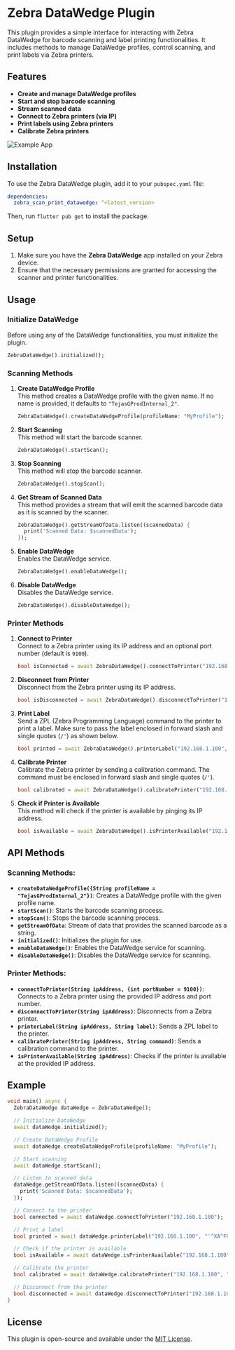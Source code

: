 # Zebra DataWedge Plugin

This plugin provides a simple interface for interacting with Zebra DataWedge for barcode scanning and label printing functionalities. It includes methods to manage DataWedge profiles, control scanning, and print labels via Zebra printers.

## Features
- **Create and manage DataWedge profiles**
- **Start and stop barcode scanning**
- **Stream scanned data**
- **Connect to Zebra printers (via IP)**
- **Print labels using Zebra printers**
- **Calibrate Zebra printers**

![Example App](https://raw.githubusercontent.com/TejasG-007/assets/refs/heads/main/zebra.png.png)

## Installation

To use the Zebra DataWedge plugin, add it to your `pubspec.yaml` file:

```yaml
dependencies:
  zebra_scan_print_datawedge: ^<latest_version>
```

Then, run `flutter pub get` to install the package.

## Setup

1. Make sure you have the **Zebra DataWedge** app installed on your Zebra device.
2. Ensure that the necessary permissions are granted for accessing the scanner and printer functionalities.

## Usage

### Initialize DataWedge

Before using any of the DataWedge functionalities, you must initialize the plugin.

```dart
ZebraDataWedge().initialized();
```

### Scanning Methods

1. **Create DataWedge Profile**  
   This method creates a DataWedge profile with the given name. If no name is provided, it defaults to `"TejasGProdInternal_2"`.

   ```dart
   ZebraDataWedge().createDataWedgeProfile(profileName: "MyProfile");
   ```

2. **Start Scanning**  
   This method will start the barcode scanner.

   ```dart
   ZebraDataWedge().startScan();
   ```

3. **Stop Scanning**  
   This method will stop the barcode scanner.

   ```dart
   ZebraDataWedge().stopScan();
   ```

4. **Get Stream of Scanned Data**  
   This method provides a stream that will emit the scanned barcode data as it is scanned by the scanner.

   ```dart
   ZebraDataWedge().getStreamOfData.listen((scannedData) {
     print('Scanned Data: $scannedData');
   });
   ```

5. **Enable DataWedge**  
   Enables the DataWedge service.

   ```dart
   ZebraDataWedge().enableDataWedge();
   ```

6. **Disable DataWedge**  
   Disables the DataWedge service.

   ```dart
   ZebraDataWedge().disableDataWedge();
   ```

### Printer Methods

1. **Connect to Printer**  
   Connect to a Zebra printer using its IP address and an optional port number (default is `9100`).

   ```dart
   bool isConnected = await ZebraDataWedge().connectToPrinter("192.168.1.100");
   ```

2. **Disconnect from Printer**  
   Disconnect from the Zebra printer using its IP address.

   ```dart
   bool isDisconnected = await ZebraDataWedge().disconnectToPrinter("192.168.1.100");
   ```

3. **Print Label**  
   Send a ZPL (Zebra Programming Language) command to the printer to print a label. Make sure to pass the label enclosed in forward slash and  single quotes (`/'`) as shown below.

   ```dart
   bool printed = await ZebraDataWedge().printerLabel("192.168.1.100", "/'^XA^FO100,100^A0N,50,50^FDHello, World!^FS^XZ'/");
   ```

4. **Calibrate Printer**  
   Calibrate the Zebra printer by sending a calibration command. The command must be enclosed in forward slash and single quotes (`/'`).

   ```dart
   bool calibrated = await ZebraDataWedge().calibratePrinter("192.168.1.100", "/'^XA^MMT^XZ'/");
   ```

5. **Check if Printer is Available**  
   This method will check if the printer is available by pinging its IP address.

   ```dart
   bool isAvailable = await ZebraDataWedge().isPrinterAvailable("192.168.1.100");
   ```

## API Methods

### Scanning Methods:
- **`createDataWedgeProfile({String profileName = "TejasGProdInternal_2"})`**: Creates a DataWedge profile with the given profile name.
- **`startScan()`**: Starts the barcode scanning process.
- **`stopScan()`**: Stops the barcode scanning process.
- **`getStreamOfData`**: Stream of data that provides the scanned barcode as a string.
- **`initialized()`**: Initializes the plugin for use.
- **`enableDataWedge()`**: Enables the DataWedge service for scanning.
- **`disableDataWedge()`**: Disables the DataWedge service for scanning.

### Printer Methods:
- **`connectToPrinter(String ipAddress, {int portNumber = 9100})`**: Connects to a Zebra printer using the provided IP address and port number.
- **`disconnectToPrinter(String ipAddress)`**: Disconnects from a Zebra printer.
- **`printerLabel(String ipAddress, String label)`**: Sends a ZPL label to the printer.
- **`calibratePrinter(String ipAddress, String command)`**: Sends a calibration command to the printer.
- **`isPrinterAvailable(String ipAddress)`**: Checks if the printer is available at the provided IP address.

## Example

```dart
void main() async {
  ZebraDataWedge dataWedge = ZebraDataWedge();

  // Initialize DataWedge
  await dataWedge.initialized();

  // Create DataWedge Profile
  await dataWedge.createDataWedgeProfile(profileName: "MyProfile");

  // Start scanning
  await dataWedge.startScan();

  // Listen to scanned data
  dataWedge.getStreamOfData.listen((scannedData) {
    print('Scanned Data: $scannedData');
  });

  // Connect to the printer
  bool connected = await dataWedge.connectToPrinter("192.168.1.100");

  // Print a label
  bool printed = await dataWedge.printerLabel("192.168.1.100", "'^XA^FO100,100^A0N,50,50^FDHello, Zebra!^FS^XZ'");

  // Check if the printer is available
  bool isAvailable = await dataWedge.isPrinterAvailable("192.168.1.100");

  // Calibrate the printer
  bool calibrated = await dataWedge.calibratePrinter("192.168.1.100", "'^XA^MMT^XZ'");

  // Disconnect from the printer
  bool disconnected = await dataWedge.disconnectToPrinter("192.168.1.100");
}
```

## License

This plugin is open-source and available under the [MIT License](LICENSE).